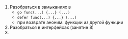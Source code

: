 1. Разобраться в замыканиях в
   - `go func(...) {...} (...)`
   - `defer func(...) {...} (...)`
   - при возврате аноним. функции из другой функции
2. Разобраться в интерфейсах (занятие 8)
3. 